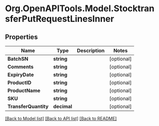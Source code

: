 # Org.OpenAPITools.Model.StocktransferPutRequestLinesInner

## Properties

Name | Type | Description | Notes
------------ | ------------- | ------------- | -------------
**BatchSN** | **string** |  | [optional] 
**Comments** | **string** |  | [optional] 
**ExpiryDate** | **string** |  | [optional] 
**ProductID** | **string** |  | [optional] 
**ProductName** | **string** |  | [optional] 
**SKU** | **string** |  | [optional] 
**TransferQuantity** | **decimal** |  | [optional] 

[[Back to Model list]](../README.md#documentation-for-models) [[Back to API list]](../README.md#documentation-for-api-endpoints) [[Back to README]](../README.md)

